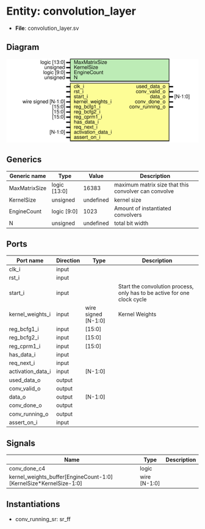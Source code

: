 
# Entity: convolution_layer 
- **File**: convolution_layer.sv

## Diagram
![Diagram](convolution_layer.svg "Diagram")
## Generics

| Generic name  | Type         | Value     | Description                                          |
| ------------- | ------------ | --------- | ---------------------------------------------------- |
| MaxMatrixSize | logic [13:0] | 16383     | maximum matrix size that this convolver can convolve |
| KernelSize    | unsigned     | undefined | kernel size                                          |
| EngineCount   | logic [9:0]  | 1023      | Amount of instantiated convolvers                    |
| N             | unsigned     | undefined | total bit width                                      |

## Ports

| Port name         | Direction | Type                | Description                                                              |
| ----------------- | --------- | ------------------- | ------------------------------------------------------------------------ |
| clk_i             | input     |                     |                                                                          |
| rst_i             | input     |                     |                                                                          |
| start_i           | input     |                     | Start the convolution process, only has to be active for one clock cycle |
| kernel_weights_i  | input     | wire signed [N-1:0] | Kernel Weights                                                           |
| reg_bcfg1_i       | input     | [15:0]              |                                                                          |
| reg_bcfg2_i       | input     | [15:0]              |                                                                          |
| reg_cprm1_i       | input     | [15:0]              |                                                                          |
| has_data_i        | input     |                     |                                                                          |
| req_next_i        | input     |                     |                                                                          |
| activation_data_i | input     | [N-1:0]             |                                                                          |
| used_data_o       | output    |                     |                                                                          |
| conv_valid_o      | output    |                     |                                                                          |
| data_o            | output    | [N-1:0]             |                                                                          |
| conv_done_o       | output    |                     |                                                                          |
| conv_running_o    | output    |                     |                                                                          |
| assert_on_i       | input     |                     |                                                                          |

## Signals

| Name                                                              | Type         | Description |
| ----------------------------------------------------------------- | ------------ | ----------- |
| conv_done_c4                                                      | logic        |             |
| kernel_weights_buffer[EngineCount-1:0][KernelSize*KernelSize-1:0] | wire [N-1:0] |             |

## Instantiations

- conv_running_sr: sr_ff
